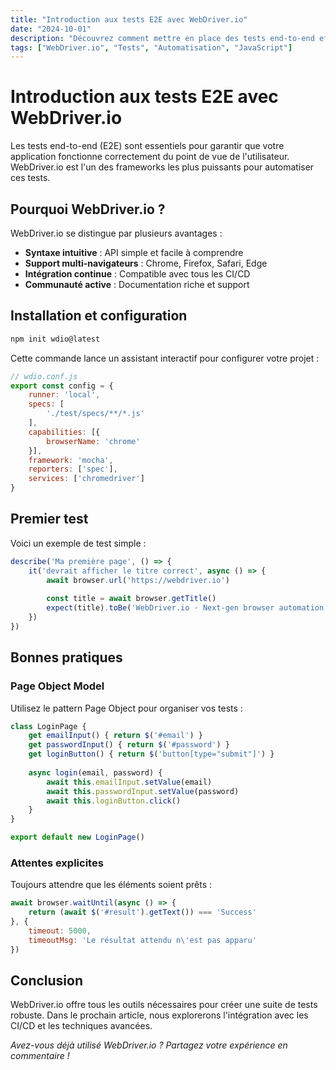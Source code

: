 ```yaml
---
title: "Introduction aux tests E2E avec WebDriver.io"
date: "2024-10-01"
description: "Découvrez comment mettre en place des tests end-to-end efficaces avec WebDriver.io pour garantir la qualité de vos applications web."
tags: ["WebDriver.io", "Tests", "Automatisation", "JavaScript"]
---
```


# Introduction aux tests E2E avec WebDriver.io

Les tests end-to-end (E2E) sont essentiels pour garantir que votre application fonctionne correctement du point de vue de l'utilisateur. WebDriver.io est l'un des frameworks les plus puissants pour automatiser ces tests.

## Pourquoi WebDriver.io ?

WebDriver.io se distingue par plusieurs avantages :

- **Syntaxe intuitive** : API simple et facile à comprendre
- **Support multi-navigateurs** : Chrome, Firefox, Safari, Edge
- **Intégration continue** : Compatible avec tous les CI/CD
- **Communauté active** : Documentation riche et support

## Installation et configuration

```bash
npm init wdio@latest
```

Cette commande lance un assistant interactif pour configurer votre projet :

```javascript
// wdio.conf.js
export const config = {
    runner: 'local',
    specs: [
        './test/specs/**/*.js'
    ],
    capabilities: [{
        browserName: 'chrome'
    }],
    framework: 'mocha',
    reporters: ['spec'],
    services: ['chromedriver']
}
```

## Premier test

Voici un exemple de test simple :

```javascript
describe('Ma première page', () => {
    it('devrait afficher le titre correct', async () => {
        await browser.url('https://webdriver.io')
        
        const title = await browser.getTitle()
        expect(title).toBe('WebDriver.io · Next-gen browser automation test framework for Node.js')
    })
})
```

## Bonnes pratiques

### Page Object Model

Utilisez le pattern Page Object pour organiser vos tests :

```javascript
class LoginPage {
    get emailInput() { return $('#email') }
    get passwordInput() { return $('#password') }
    get loginButton() { return $('button[type="submit"]') }
    
    async login(email, password) {
        await this.emailInput.setValue(email)
        await this.passwordInput.setValue(password)
        await this.loginButton.click()
    }
}

export default new LoginPage()
```

### Attentes explicites

Toujours attendre que les éléments soient prêts :

```javascript
await browser.waitUntil(async () => {
    return (await $('#result').getText()) === 'Success'
}, {
    timeout: 5000,
    timeoutMsg: 'Le résultat attendu n\'est pas apparu'
})
```

## Conclusion

WebDriver.io offre tous les outils nécessaires pour créer une suite de tests robuste. Dans le prochain article, nous explorerons l'intégration avec les CI/CD et les techniques avancées.

*Avez-vous déjà utilisé WebDriver.io ? Partagez votre expérience en commentaire !*
